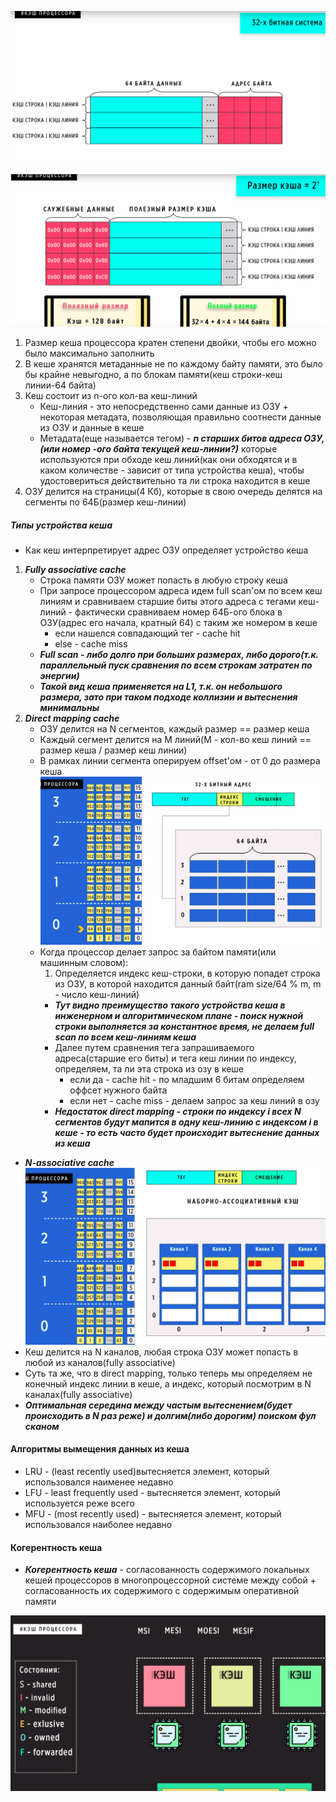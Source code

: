 ![](../_resources/Pasted%20image%2020241130005157.png)

![](../_resources/Pasted%20image%2020241130005222.png)
1. Размер кеша процессора кратен степени двойки, чтобы его можно было максимально заполнить
2. В кеше хранятся метаданные не по каждому байту памяти, это было бы крайне невыгодно, а по блокам памяти(кеш строки-кеш линии-64 байта)
3. Кеш состоит из n-ого кол-ва кеш-линий
	- Кеш-линия - это непосредственно сами данные из ОЗУ + некоторая метадата, позволяющая правильно соотнести данные из ОЗУ и данные в кеше
	- Метадата(еще называется тегом) - ***n старших битов адреса ОЗУ,(или номер -ого байта текущей кеш-линии?)*** которые используются при обходе кеш линий(как они обходятся и в каком количестве - зависит от типа устройства кеша), чтобы удостовериться действительно та ли строка находится в кеше  
4. ОЗУ делится на страницы(4 Кб), которые в свою очередь делятся на сегменты по 64Б(размер кеш-линии)

##### Типы устройства кеша
- Как кеш интерпретирует адрес ОЗУ определяет устройство кеша
1. ***Fully associative cache***
	- Строка памяти ОЗУ может попасть в любую строку кеша
	- При запросе процессором адреса идем full scan'ом по всем кеш линиям и сравниваем старшие биты этого адреса с тегами кеш-линий - фактически сравниваем номер 64Б-ого блока в ОЗУ(адрес его начала, кратный 64) с таким же номером в кеше
		- если нашелся совпадающий тег - cache hit
		- else - cache miss
	- ***Full scan - либо долго при больших размерах, либо дорого(т.к. параллельный пуск сравнения по всем строкам затратен по энергии)***
	- ***Такой вид кеша применяется на L1, т.к. он небольшого размера, зато при таком подходе коллизии и вытеснения минимальны***
1. ***Direct mapping cache***
	-  ОЗУ делится на N сегментов, каждый размер == размер кеша
	-  Каждый сегмент делится на M линий(M - кол-во кеш линий == размер кеша / размер кеш линии)
	-  В рамках линии сегмента оперируем offset'ом - от 0 до размера кеша
	![](../_resources/Pasted%20image%2020241130182640.png)
	- Когда процессор делает запрос за байтом памяти(или машинным словом):
		1. Определяется индекс кеш-строки, в которую попадет строка из ОЗУ, в которой находится данный байт(ram size/64 % m, m - число кеш-линий)
		- ***Тут видно преимущество такого устройства кеша в инженерном и алгоритмическом плане - поиск нужной строки выполняется за константное время, не делаем full scan по всем кеш-линиям кеша***	 
		- Далее путем сравнения тега запрашиваемого адреса(старшие его биты) и тега кеш линии по индексу, определяем, та ли эта строка из озу в кеше
			- если да - cache hit - по младшим 6 битам определяем оффсет нужного байта
			- если нет - cache miss - делаем запрос за кеш линий в озу
		- ***Недостаток direct mapping - строки по индексу i всех N сегментов будут мапится в одну кеш-линию с индексом i в кеше - то есть часто будет происходит вытеснение данных из кеша***
- ***N-associative cache***
![](../_resources/Pasted%20image%2020241130184858.png)
- Кеш делится на N каналов, любая строка ОЗУ может попасть в любой из каналов(fully associative) 
- Суть та же, что в direct mapping, только теперь мы определяем не конечный индекс линии в кеше, а индекс, который посмотрим в N каналах(fully associative) 
- ***Оптимальная середина между частым вытеснением(будет происходить в N раз реже) и долгим(либо дорогим) поиском фул сканом***


#### Алгоритмы вымещения данных из кеша
- LRU - (least recently used)вытесняется элемент, который использовался наименее недавно
- LFU - least frequently used - вытесняется элемент, который используется реже всего
- MFU - (most recently used) - вытесняется элемент, который использовался наиболее недавно

#### Когерентность кеша

 - ***Когерентность кеша*** -  согласованность содержимого локальных кешей процессоров в многопроцессорной системе между собой + согласованность их содержимого с содержимым оперативной памяти

![](../_resources/Pasted%20image%2020241130201159.png)


